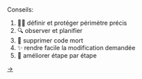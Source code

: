 <div style="height:100px">&nbsp;</div>

Conseils:

1. 💂‍♂️ définir et protéger périmètre précis
2. 🔍 observer et planifier
3. 🧹 supprimer code mort
4. ✨ rendre facile la modification demandée
5. 🧶 améliorer étape par étape

[→](13-references.md)
